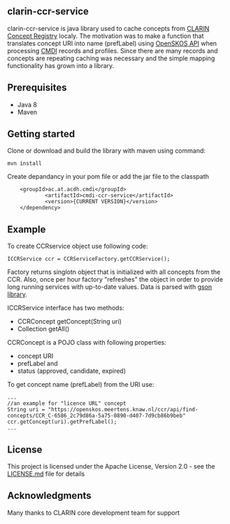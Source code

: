 ## clarin-ccr-service

clarin-ccr-service is java library used to cache concepts from [CLARIN Concept Registry](https://www.clarin.eu/ccr) localy. The motivation was to make a function that translates concept URI into name (prefLabel) using [OpenSKOS API](http://openskos.org/api) when processing [CMDI](https://www.clarin.eu/content/component-metadata) records and profiles. Since there are many records and concepts are repeating caching was necessary and the simple mapping functionality has grown into a library. 

## Prerequisites

* Java 8
* Maven

## Getting started

Clone or download and build the library with maven using command:
```
mvn install
```

Create depandancy in your pom file or add the jar file to the classpath

```
	<groupId>ac.at.acdh.cmdi</groupId>
			<artifactId>cmdi-ccr-service</artifactId>
			<version>{CURRENT VERSION}</version>
	</dependency>	
```

## Example

To create CCRservice object use following code:
```
ICCRService ccr = CCRServiceFactory.getCCRService();
```
Factory returns singlotn object that is initialized with all concepts from the CCR. Also, once per hour factory "refreshes" the object in order to provide long running services with up-to-date values. Data is parsed with [gson library](https://github.com/google/gson). 

ICCRService interface has two methods:
 * CCRConcept getConcept(String uri)
 * Collection<CCRConcept> getAll()
 
CCRConcept is a POJO class with following properties:
 * concept URI
 * prefLabel and
 * status (approved, candidate, expired) 
 
To get concept name (prefLabel) from the URI use:
```
...
//an example for "licence URL" concept
String uri = "https://openskos.meertens.knaw.nl/ccr/api/find-concepts/CCR_C-6586_2c79d86a-5a75-0890-d407-7d9cb86b9beb"
ccr.getConcept(uri).getPrefLabel();
...
```

## License

This project is licensed under the Apache License, Version 2.0 - see the [LICENSE.md](LICENSE.md) file for details

## Acknowledgments

Many thanks to CLARIN core development team for support

